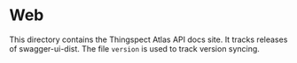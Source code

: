 # Web

This directory contains the Thingspect Atlas API docs site. It tracks releases
of swagger-ui-dist. The file `version` is used to track version syncing.
